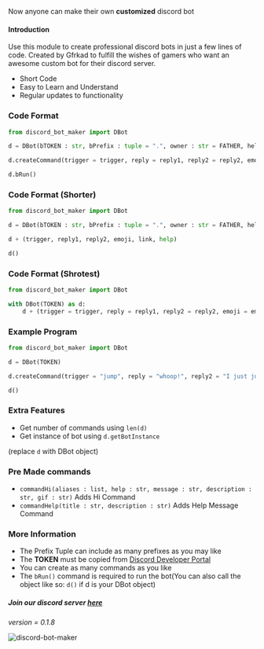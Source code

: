 Now anyone can make their own **customized** discord bot

#### Introduction

Use this module to create professional discord bots in just a few lines of code. Created by Gfrkad to fulfill the wishes of gamers who want an awesome custom bot for their discord server.

- Short Code
- Easy to Learn and Understand
- Regular updates to functionality

### Code Format

```Python
from discord_bot_maker import DBot

d = DBot(bTOKEN : str, bPrefix : tuple = ".", owner : str = FATHER, helpCommand : bool = True, baseCode : bool = True)

d.createCommand(trigger = trigger, reply = reply1, reply2 = reply2, emoji = emoji, image = link, help = help)

d.bRun()
```

### Code Format (Shorter)

```Python
from discord_bot_maker import DBot

d = DBot(bTOKEN : str, bPrefix : tuple = ".", owner : str = FATHER, helpCommand : bool = True, baseCode : bool = True)

d + (trigger, reply1, reply2, emoji, link, help)

d()
```

### Code Format (Shrotest)

```Python
from discord_bot_maker import DBot

with DBot(TOKEN) as d:
    d + (trigger = trigger, reply = reply1, reply2 = reply2, emoji = emoji, image = link, help = help)
```

### Example Program
```Python
from discord_bot_maker import DBot

d = DBot(TOKEN)

d.createCommand(trigger = "jump", reply = "whoop!", reply2 = "I just jumped", emoji = "😄", image = "jumping.gif", help = "jumps")

d()
```

### Extra Features
 - Get number of commands using `len(d)`
 - Get instance of bot using `d.getBotInstance`

(replace `d` with DBot object)

### Pre Made commands

 - `commandHi(aliases : list, help : str, message : str, description : str, gif : str)` Adds Hi Command
 - `commandHelp(title : str, description : str)` Adds Help Message Command

### More Information

 - The Prefix Tuple can include as many prefixes as you may like
 - The **TOKEN** must be copied from [Discord Developer Portal](https://discord.com/developers/applications)
 - You can create as many commands as you like
 - The `bRun()` command is required to run the bot(You can also call the object like so: `d()` if d is your DBot object)

##### Join our discord server [here](https://discord.gg/E5wXQGjxsd)
*version = 0.1.8*

![discord-bot-maker](https://imgur.com/YhSoa1X)
